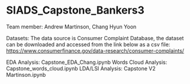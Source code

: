 # SIADS_Capstone_Bankers3
Team member: Andrew Martinson, Chang Hyun Yoon

Datasets: The data source is Consumer Complaint Database, the dataset can be downloaded and accessed from the link below as a csv file: https://www.consumerfinance.gov/data-research/consumer-complaints/

EDA Analysis: Capstone_EDA_Chang.ipynb
Words Cloud Analysis: Capstone_words_cloud.ipynb
LDA/LSI Analysis: Capstone V2 Martinson.ipynb
